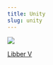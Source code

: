 ```yaml
---
title: Unity
slug: unity
---
```


<img className="flush" src="/image/magnum_chaos.sm.jpg">

<a href="/read/libber-v" className="next">Libber V</a>
